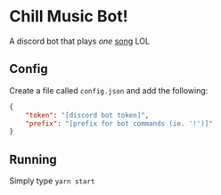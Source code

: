 # Chill Music Bot!

A discord bot that plays *one* [song]() LOL

## Config

Create a file called `config.json` and add the following:

```json
{
    "token": "[discord bot token]",
    "prefix": "[prefix for bot commands (ie. '!')]"
}
```

## Running

Simply type `yarn start`